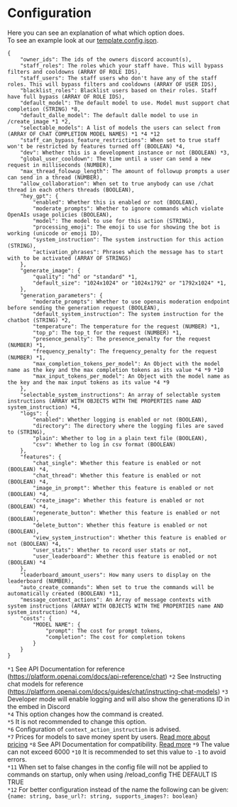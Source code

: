 # Configuration

Here you can see an explanation of what which option does.  
To see an example look at our [template.config.json](https://github.com/ZeldaFan0225/ChatGPT-Discord-Bot/blob/main/template.config.json).

```
{
    "owner_ids": The ids of the owners discord account(s),
    "staff_roles": The roles which your staff have. This will bypass filters and cooldowns (ARRAY OF ROLE IDS),
    "staff_users": The staff users who don't have any of the staff roles. This will bypass filters and cooldowns (ARRAY OF USER IDS),
    "blacklist_roles": Blacklist users based on their roles. Staff have full bypass (ARRAY OF ROLE IDS),
    "default_model": The default model to use. Model must support chat completion (STRING) *8,
    "default_dalle_model": The default dalle model to use in /create_image *1 *2,
    "selectable_models": A list of models the users can select from (ARRAY OF ChAT COMPLETION MODEL NAMES) *1 *4 *12
    "staff_can_bypass_feature_restrictions": When set to true staff won't be restricted by features turned off (BOOLEAN) *4,
    "dev": Whether this is a development instance or not (BOOLEAN) *3,
    "global_user_cooldown": The time until a user can send a new request in milliseconds (NUMBER),
    "max_thread_folowup_length": The amount of followup prompts a user can send in a thread (NUMBER),
    "allow_collaboration": When set to true anybody can use /chat thread in each others threads (BOOLEAN),
    "hey_gpt": {
        "enabled": Whether this is enabled or not (BOOLEAN),
        "moderate_prompts": Whether to ignore commands which violate OpenAIs usage policies (BOOLEAN),
        "model": The model to use for this action (STRING),
        "processing_emoji": The emoji to use for showing the bot is working (unicode or emoji ID),
        "system_instruction": The system instruction for this action (STRING),
        "activation_phrases": Phrases which the message has to start with to be activated (ARRAY OF STRINGS)
    },
    "generate_image": {
        "quality": "hd" or "standard" *1,
        "default_size": "1024x1024" or "1024x1792" or "1792x1024" *1,
    },
    "generation_parameters": {
        "moderate_prompts": Whether to use openais moderation endpoint before sending the generation request (BOOLEAN),
        "default_system_instruction": The system instruction for the chatbot (STRING) *2,
        "temperature": The temperature for the request (NUMBER) *1,
        "top_p": The top_t for the request (NUMBER) *1,
        "presence_penalty": The presence_penalty for the request (NUMBER) *1,
        "frequency_penalty": The frequency_penalty for the request (NUMBER) *1,
        "max_completion_tokens_per_model": An Object with the model name as the key and the max completion tokens as its value *4 *9 *10
        "max_input_tokens_per_model": An Object with the model name as the key and the max input tokens as its value *4 *9
    },
    "selectable_system_instructions": An array of selectable system instructions (ARRAY WITH OBJECTS WITH THE PROPERTIES name AND system_instruction) *4,
    "logs": {
        "enabled": Whether logging is enabled or not (BOOLEAN),
        "directory": The directory where the logging files are saved to (STRING),
        "plain": Whether to log in a plain text file (BOOLEAN),
        "csv": Whether to log in csv format (BOOLEAN)
    },
    "features": {
        "chat_single": Whether this feature is enabled or not (BOOLEAN) *4,
        "chat_thread": Whether this feature is enabled or not (BOOLEAN) *4,
        "image_in_prompt": Whether this feature is enabled or not (BOOLEAN) *4,
        "create_image": Whether this feature is enabled or not (BOOLEAN) *4,
        "regenerate_button": Whether this feature is enabled or not (BOOLEAN),
        "delete_button": Whether this feature is enabled or not (BOOLEAN),
        "view_system_instruction": Whether this feature is enabled or not (BOOLEAN) *4,
        "user_stats": Whether to record user stats or not,
        "user_leaderboard": Whether this feature is enabled or not (BOOLEAN) *4
    },
    "leaderboard_amount_users": How many users to display on the leaderboard (NUMBER),
    "auto_create_commands": When set to true the commands will be automatically created (BOOLEAN) *11,
    "message_context_actions": An Array of message contexts with system instructions (ARRAY WITH OBJECTS WITH THE PROPERTIES name AND system_instruction) *4,
    "costs": {
        "MODEL NAME": {
            "prompt": The cost for prompt tokens,
            "completion": The cost for completion tokens
        }
    }
}
```

`*1` See API Documentation for reference (https://platform.openai.com/docs/api-reference/chat) 
`*2` See Instructing chat models for reference (https://platform.openai.com/docs/guides/chat/instructing-chat-models)
`*3` Developer mode will enable logging and will also show the generations ID in the embed in Discord  
`*4` This option changes how the command is created.  
`*5` It is not recommended to change this option.  
`*6` Configuration of `context_action_instruction` is advised.  
`*7` Prices for models to save money spent by users. [Read more about pricing](https://openai.com/pricing)
`*8` See API Documentation for compatibility. [Read more](https://platform.openai.com/docs/models/model-endpoint-compatibility)
`*9` The value can not exceed 6000
`*10` It is recommended to set this value to `-1` to avoid errors.  
`*11` When set to false changes in the config file will not be applied to commands on startup, only when using /reload_config THE DEFAULT IS TRUE  
`*12` For better configuration instead of the name the following can be given: `{name: string, base_url?: string, supports_images?: boolean}`
